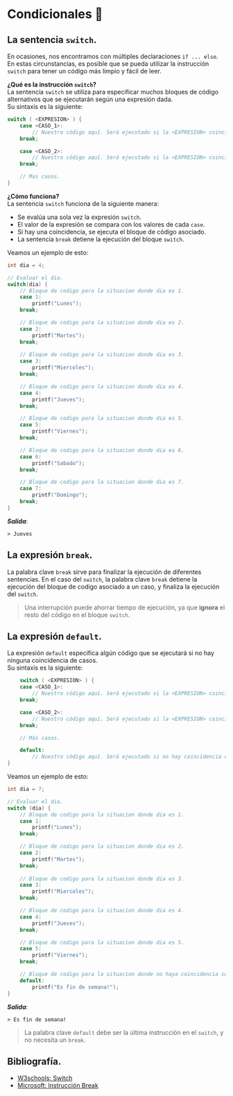 # Condicionales 🤔
## La sentencia `switch`.
En ocasiones, nos encontramos con múltiples declaraciones `if ... else`. En estas circunstancias, es posible que se pueda utilizar la instrucción `switch` para tener un código más limpio y fácil de leer.

**¿Qué es la instrucción `switch`?**<br>
La sentencia `switch` se utiliza para especificar muchos bloques de código alternativos que se ejecutarán según una expresión dada.<br>
Su sintaxis es la siguiente:
```c
switch ( <EXPRESION> ) {
    case <CASO_1>:
        // Nuestro código aquí. Será ejecutado si la <EXPRESION> coincide con el <CASO_1>.
    break;

    case <CASO_2>:
        // Nuestro código aquí. Será ejecutado si la <EXPRESION> coincide con el <CASO_2>.
    break;

    // Mas casos.
}
```

**¿Cómo funciona?**<br>
La sentencia `switch` funciona de la siguiente manera:
- Se evalúa una sola vez la expresión `switch`.
- El valor de la expresión se compara con los valores de cada `case`.
- Si hay una coincidencia, se ejecuta el bloque de código asociado.
- La sentencia `break` detiene la ejecución del bloque `switch`.

Veamos un ejemplo de esto:
```c
int dia = 4;

// Evaluar el dia.
switch(dia) {
    // Bloque de codigo para la situacion donde dia es 1.
    case 1:
        printf("Lunes");
    break;

    // Bloque de codigo para la situacion donde dia es 2.
    case 2:
        printf("Martes");
    break;
    
    // Bloque de codigo para la situacion donde dia es 3.
    case 3:
        printf("Miercoles");
    break;

    // Bloque de codigo para la situacion donde dia es 4.
    case 4:
        printf("Jueves");
    break;

    // Bloque de codigo para la situacion donde dia es 5.
    case 5:
        printf("Viernes");
    break;

    // Bloque de codigo para la situacion donde dia es 6.
    case 6:
        printf("Sabado");
    break;

    // Bloque de codigo para la situacion donde dia es 7.
    case 7:
        printf("Domingo");
    break;
}
```
***Salida***:
```
> Jueves
```

## La expresión `break`.
La palabra clave `break` sirve para finalizar la ejecución de diferentes sentencias. En el caso del `switch`, la palabra clave `break` detiene la ejecución del bloque de codigo asociado a un caso, y finaliza la ejecución del `switch`.

> Una interrupción puede ahorrar tiempo de ejecución, ya que **ignora** el resto del código en el bloque `switch`.

## La expresión `default`.
La expresión `default` especifica algún código que se ejecutará si no hay ninguna coincidencia de casos.<br>
Su sintaxis es la siguiente:
```c
    switch ( <EXPRESION> ) {
    case <CASO_1>:
        // Nuestro código aquí. Será ejecutado si la <EXPRESION> coincide con el <CASO_1>.
    break;

    case <CASO_2>:
        // Nuestro código aquí. Será ejecutado si la <EXPRESION> coincide con el <CASO_2>.
    break;

    // Más casos.

    default:
        // Nuestro código aquí. Será ejecutado si no hay coincidencia con la <EXPRESION>.
}
```

Veamos un ejemplo de esto:
```c
int dia = 7;

// Evaluar el dia.
switch (dia) {
    // Bloque de codigo para la situacion donde dia es 1.
    case 1:
        printf("Lunes");
    break;

    // Bloque de codigo para la situacion donde dia es 2.
    case 2:
        printf("Martes");
    break;
    
    // Bloque de codigo para la situacion donde dia es 3.
    case 3:
        printf("Miercoles");
    break;

    // Bloque de codigo para la situacion donde dia es 4.
    case 4:
        printf("Jueves");
    break;

    // Bloque de codigo para la situacion donde dia es 5.
    case 5:
        printf("Viernes");
    break;

    // Bloque de codigo para la situacion donde no haya coincidencia con las otros casos.
    default:
        printf("Es fin de semana!");
}
```
***Salida***:
```
> Es fin de semana!
```
> La palabra clave `default` debe ser la última instrucción en el `switch`, y no necesita un `break`.

## Bibliografía.
- [W3schools: Switch](https://www.w3schools.com/c/c_switch.php)
- [Microsoft: Instrucción Break](https://learn.microsoft.com/es-es/cpp/c-language/break-statement-c?view=msvc-170)